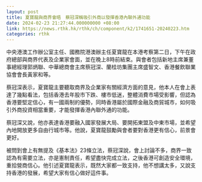 ```yaml
---
layout: post
title: 夏寶龍與商界會晤　蔡冠深稱吸引外商以發揮香港內聯外通功能
date: 2024-02-23 21:27:44.000000000 +08:00
link: https://news.rthk.hk/rthk/ch/component/k2/1741651-20240223.htm
categories: rthk
---
```


中央港澳工作辦公室主任、國務院港澳辦主任夏寶龍在本港考察第二日，下午在政府總部與商界代表及企業家會面，並在晚上8時前結束。與會者包括新地主席兼董事總經理郭炳聯、中華總商會主席蔡冠深、蘭桂坊集團主席盛智文、香港餐飲聯業協會會長黃家和等。

蔡冠深表示，夏寶龍主要聽取商界及企業家有關經濟方面的意見，他本人在會上表達了幾點看法，包括香港去年股市下跌、樓市低迷，整體消費市場受影響，但認為香港要堅定信心，有一國兩制的優勢，同時香港屬於國際金融及商貿城市，如何吸引外商投資相當重要，才能發揮香港內聯外通的功能。

蔡冠深又說，他亦表達香港要融入國家發展大局、要開拓東盟及中東市場，並希望內地開放更多自由行城市等。他說，夏寶龍鼓勵與會者要對香港更有信心，前景會更好。

被問到會上有無提及《基本法》23條立法，蔡冠深說，會上討論不多，商界一致認為有需要立法，亦是憲制責任，希望盡快完成立法，之後香港可創造安全環境，重拾營商信心。他引述夏寶龍表示，既然大家都一致支持，他不想講太多，又說支持香港的發展，希望大家有信心做好這件事。
